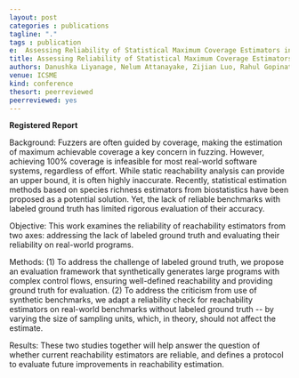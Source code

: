 ```yaml
---
layout: post
categories : publications
tagline: "."
tags : publication
e:  Assessing Reliability of Statistical Maximum Coverage Estimators in Fuzzing 
title: Assessing Reliability of Statistical Maximum Coverage Estimators in Fuzzing 
authors: Danushka Liyanage, Nelum Attanayake, Zijian Luo, Rahul Gopinath
venue: ICSME
kind: conference
thesort: peerreviewed
peerreviewed: yes
---
```


**Registered Report**

Background: Fuzzers are often guided by coverage, making the estimation of maximum achievable coverage a key concern in fuzzing. However, achieving 100% coverage is infeasible for most real-world software systems, regardless of effort. While static reachability analysis can provide an upper bound, it is often highly inaccurate. Recently, statistical estimation methods based on species richness estimators from biostatistics have been proposed as a potential solution. Yet, the lack of reliable benchmarks with labeled ground truth has limited rigorous evaluation of their accuracy. 

Objective: This work examines the reliability of reachability estimators from two axes: addressing the lack of labeled ground truth and evaluating their reliability on real-world programs.

Methods: (1) To address the challenge of labeled ground truth, we propose an evaluation framework that synthetically generates large programs with complex control flows, ensuring well-defined reachability and providing ground truth for evaluation. (2) To address the criticism from use of synthetic benchmarks, we adapt a reliability check for reachability estimators on real-world benchmarks without labeled ground truth -- by varying the size of sampling units, which, in theory, should not affect the estimate.

Results: These two studies together will help answer the question of whether current reachability estimators are reliable, and defines a protocol to evaluate future improvements in reachability estimation.

[<em class="fa fa-book fa-lg" aria-hidden="true"></em>](https://arxiv.org/abs/2507.17093 "paper")

